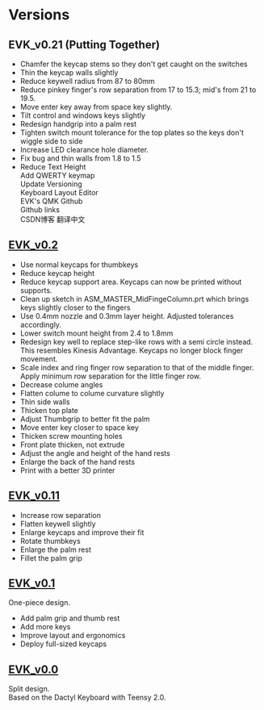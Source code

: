 # Versions

## EVK_v0.21 (Putting Together)    
* Chamfer the keycap stems so they don't get caught on the switches  
* Thin the keycap walls slightly
* Reduce keywell radius from 87 to 80mm
* Reduce pinkey finger's row separation from 17 to 15.3; mid's from 21 to 19.5.
* Move enter key away from space key slightly.
* Tilt control and windows keys slightly
* Redesign handgrip into a palm rest
* Tighten switch mount tolerance for the top plates so the keys don't wiggle side to side
* Increase LED clearance hole diameter.
* Fix bug and thin walls from 1.8 to 1.5 
* Reduce Text Height  
Add QWERTY keymap   
Update Versioning  
  Keyboard Layout Editor   
  EVK's QMK Github  
  Github links  
CSDN博客 翻译中文  

## [EVK_v0.2](EVK_v0.2)
* Use normal keycaps for thumbkeys
* Reduce keycap height
* Reduce keycap support area. Keycaps can now be printed without supports.
* Clean up sketch in ASM_MASTER_MidFingeColumn.prt which brings keys slightly closer to the fingers
* Use 0.4mm nozzle and 0.3mm layer height. Adjusted tolerances accordingly.
* Lower switch mount height from 2.4 to 1.8mm
* Redesign key well to replace step-like rows with a semi circle instead. This resembles Kinesis Advantage. Keycaps no longer block finger movement.
* Scale index and ring finger row separation to that of the middle finger. Apply minimum row separation for the little finger row.
* Decrease colume angles
* Flatten colume to colume curvature slightly
* Thin side walls
* Thicken top plate
* Adjust Thumbgrip to better fit the palm
* Move enter key closer to space key
* Thicken screw mounting holes  
* Front plate thicken, not extrude  
* Adjust the angle and height of the hand rests  
* Enlarge the back of the hand rests  
* Print with a better 3D printer  

## [EVK_v0.11](EVK_v0.11)  
* Increase row separation
* Flatten keywell slightly
* Enlarge keycaps and improve their fit
* Rotate thumbkeys  
* Enlarge the palm rest
* Fillet the palm grip

## [EVK_v0.1](EVK_v0.1)
One-piece design.  
* Add palm grip and thumb rest   
* Add more keys  
* Improve layout and ergonomics  
* Deploy full-sized keycaps  

## [EVK_v0.0](EVK_v0.0) 
Split design.  
Based on the Dactyl Keyboard with Teensy 2.0.  